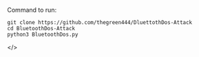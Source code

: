 

Command to run:

    git clone https://github.com/thegreen444/DluettothDos-Attack
    cd BluetoothDos-Attack
    python3 BluetoothDos.py

</>
